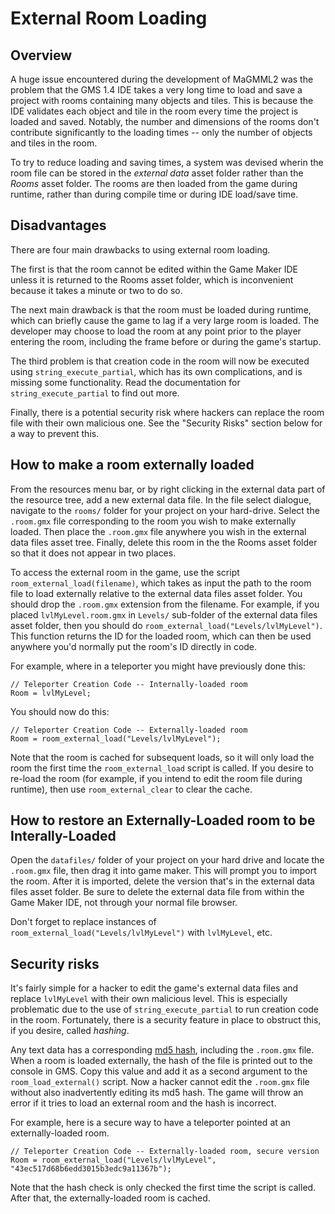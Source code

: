 # External Room Loading

## Overview

A huge issue encountered during the development of MaGMML2 was the problem that the GMS 1.4 IDE takes a very long time
to load and save a project with rooms containing many objects and tiles. This is because the IDE validates each object and
tile in the room every time the project is loaded and saved. Notably, the number and dimensions of the rooms don't contribute
significantly to the loading times -- only the number of objects and tiles in the room.

To try to reduce loading and saving times, a system was devised wherin the room file can be stored in the *external data* asset
folder rather than the *Rooms* asset folder. The rooms are then loaded from the game during runtime, rather than during compile
time or during IDE load/save time.

## Disadvantages

There are four main drawbacks to using external room loading.

The first is that the room cannot be edited within the Game Maker IDE unless
it is returned to the Rooms asset folder, which is inconvenient because it takes a minute or two to do so.

The next main drawback
is that the room must be loaded during runtime, which can briefly cause the game to lag if a very large room is loaded. The 
developer may choose to load the room at any point prior to the player entering the room, including the frame before or during
the game's startup.

The third problem is that creation code in the room will now be executed using `string_execute_partial`, which has its own complications, and
is missing some functionality. Read the documentation for `string_execute_partial` to find out more.

Finally, there is a potential security risk where hackers can replace the room file with their own malicious one. See the
"Security Risks" section below for a way to prevent this.

## How to make a room externally loaded

From the resources menu bar, or by right clicking in the external data part of the resource tree, add a new external data file.
In the file select dialogue, navigate to the `rooms/` folder for your project on your hard-drive. Select the `.room.gmx` file
corresponding to the room you wish to make externally loaded. Then place the `.room.gmx` file anywhere you wish in the external
data files asset tree. Finally, delete this room in the the Rooms asset folder so that it does not appear in two places.

To access the external room in the game, use the script `room_external_load(filename)`, which takes as input the path to the room
file to load externally relative to the external data files asset folder.
You should drop the `.room.gmx` extension from the filename. For example, if you placed `lvlMyLevel.room.gmx` in `Levels/`
sub-folder of the external data files asset folder, then you should do `room_external_load("Levels/lvlMyLevel")`. This
function returns the ID for the loaded room, which can then be used anywhere you'd normally put the room's ID directly in code.

For example, where in a teleporter you might have previously done this:

```
// Teleporter Creation Code -- Internally-loaded room
Room = lvlMyLevel;
```

You should now do this:

```
// Teleporter Creation Code -- Externally-loaded room
Room = room_external_load("Levels/lvlMyLevel");
```

Note that the room is cached for subsequent loads, so it will only load the room the first time
the `room_external_load` script is called. If you desire to re-load the room (for example, if you intend
to edit the room file during runtime), then use `room_external_clear` to clear the cache.

## How to restore an Externally-Loaded room to be Interally-Loaded

Open the `datafiles/` folder of your project on your hard drive and locate the `.room.gmx` file, then drag it
into game maker. This will prompt you to import the room. After it is imported, delete the version that's in 
the external data files asset folder. Be sure to delete the external data file from within the Game Maker IDE,
not through your normal file browser.

Don't forget to replace instances of `room_external_load("Levels/lvlMyLevel")` with `lvlMyLevel`, etc.

## Security risks

It's fairly simple for a hacker to edit the game's external data files and replace `lvlMyLevel` with their
own malicious level. This is especially problematic due to the use of `string_execute_partial` to run creation
code in the room. Fortunately, there is a security feature in place to obstruct this, if you desire, called *hashing*.

Any text data has a corresponding [md5 hash](http://www.miraclesalad.com/webtools/md5.php), including the `.room.gmx` file. When
a room is loaded externally, the hash of the file is printed out to the console in GMS. Copy this value and add it as a second
argument to the `room_load_external()` script. Now a hacker cannot edit the `.room.gmx` file without also inadvertently editing
its md5 hash. The game will throw an error if it tries to load an external room and the hash is incorrect.

For example, here is a secure way to have a teleporter pointed at an externally-loaded room.

```
// Teleporter Creation Code -- Externally-loaded room, secure version
Room = room_external_load("Levels/lvlMyLevel", "43ec517d68b6edd3015b3edc9a11367b");
```

Note that the hash check is only checked the first time the script is called. After that, the externally-loaded room is cached.
